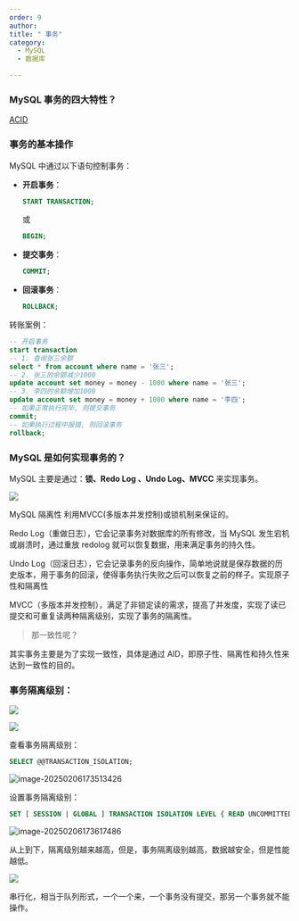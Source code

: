 ```yaml
---
order: 9
author: 
title: " 事务"
category:
  - MySQL 
  - 数据库

---
```


### MySQL 事务的四大特性？

[ACID](https://tim-qtp.github.io/blog/Java/mysql/5.ACID.html)

### 事务的基本操作

MySQL 中通过以下语句控制事务：

- **开启事务**：

  ```sql
  START TRANSACTION;
  ```

  或

  ```sql
  BEGIN;
  ```

- **提交事务**：

  ```sql
  COMMIT;
  ```

- **回滚事务**：

  ```sql
  ROLLBACK;
  ```

转账案例：

```sql
-- 开启事务
start transaction
-- 1. 查询张三余额
select * from account where name = '张三';
-- 2. 张三的余额减少1000
update account set money = money - 1000 where name = '张三';
-- 3. 李四的余额增加1000
update account set money = money + 1000 where name = '李四';
-- 如果正常执行完毕, 则提交事务
commit;
-- 如果执行过程中报错, 则回滚事务
rollback;
```

###  MySQL 是如何实现事务的？ 

MySQL 主要是通过：**锁、Redo Log 、Undo Log、MVCC** 来实现事务。

![](https://qtp-1324720525.cos.ap-shanghai.myqcloud.com/blog/202503181152828.png)

MySQL 隔离性 利用MVCC(多版本并发控制)或锁机制来保证的。

Redo Log（重做日志），它会记录事务对数据库的所有修改，当 MySQL 发生宕机或崩溃时，通过重放 redolog 就可以恢复数据，用来满足事务的持久性。

Undo Log（回滚日志），它会记录事务的反向操作，简单地说就是保存数据的历史版本，用于事务的回滚，使得事务执行失败之后可以恢复之前的样子。实现原子性和隔离性

MVCC（多版本并发控制），满足了非锁定读的需求，提高了并发度，实现了读已提交和可重复读两种隔离级别，实现了事务的隔离性。

> 那一致性呢？

其实事务主要是为了实现一致性，具体是通过 AID，即原子性、隔离性和持久性来达到一致性的目的。

### 事务隔离级别：



![](https://qtp-1324720525.cos.ap-shanghai.myqcloud.com/blog/image-20250206173224178.png)

![](https://qtp-1324720525.cos.ap-shanghai.myqcloud.com/blog/4e98ea2e60923b969790898565b4d643.png)

查看事务隔离级别：

```sql
SELECT @@TRANSACTION_ISOLATION;
```

![image-20250206173513426](https://qtp-1324720525.cos.ap-shanghai.myqcloud.com/blog/image-20250206173513426.png)

设置事务隔离级别：

```sql
SET [ SESSION | GLOBAL ] TRANSACTION ISOLATION LEVEL { READ UNCOMMITTED | READ COMMITTED | REPEATABLE READ | SERIALIZABLE }
```

![image-20250206173617486](https://qtp-1324720525.cos.ap-shanghai.myqcloud.com/blog/image-20250206173617486.png)

从上到下，隔离级别越来越高，但是，事务隔离级别越高，数据越安全，但是性能越低。

![](https://qtp-1324720525.cos.ap-shanghai.myqcloud.com/blog/cce766a69dea725cd8f19b90db2d0430.png)

串行化，相当于队列形式，一个一个来，一个事务没有提交，那另一个事务就不能操作。




